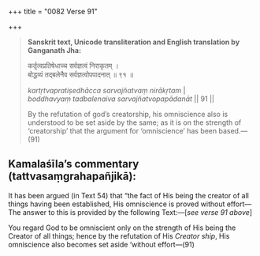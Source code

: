 +++
title = "0082 Verse 91"

+++
> **Sanskrit text, Unicode transliteration and English translation by Ganganath Jha:** 
>
> कर्तृत्वप्रतिषेधाच्च सर्वज्ञत्वं निराकृतम् ।  
> बोद्धव्यं तद्बलेनैव सर्वज्ञत्वोपपादनात् ॥ ९१ ॥ 
>
> *kartṛtvapratiṣedhācca sarvajñatvaṃ nirākṛtam* \|  
> *boddhavyaṃ tadbalenaiva sarvajñatvopapādanāt* \|\| 91 \|\| 
>
> By the refutation of god’s creatorship, his omniscience also is understood to be set aside by the same; as it is on the strength of ‘creatorship’ that the argument for ‘omniscience’ has been based.—(91)



## Kamalaśīla’s commentary (tattvasaṃgrahapañjikā):

It has been argued (in Text 54) that “the fact of His being the creator of all things having been established, His omniscience is proved without effort—The answer to this is provided by the following Text:—[*see verse 91 above*]

You regard God to be omniscient only on the strength of His being the Creator of all things; hence by the refutation of His *Creator ship*, His omniscience also becomes set aside ‘without effort—(91)


